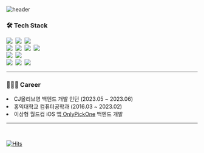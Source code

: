 ![header](https://capsule-render.vercel.app/api?type=waving&color=gradient&height=250&section=header&text=HoSeok%20Lee&fontSize=70&animation=twinkling&fontAlignY=40)

### 🛠 Tech Stack

<p align=left>
  <img src="https://img.shields.io/badge/JAVA-007396?style=flat-square&logo=JAVA&logoColor=white"/>&nbsp
  <img src="https://img.shields.io/badge/Kotlin-7F52FF?style=flat-square&logo=Kotlin&logoColor=white"/>&nbsp
  <img src="https://img.shields.io/badge/C++-00599C?style=flat-square&logo=C%2B%2B&logoColor=white"/>&nbsp
  <br>
  <img src="https://img.shields.io/badge/Spring-6DB33F?style=flat-square&logo=Spring&logoColor=white"/>&nbsp
  <img src="https://img.shields.io/badge/SpringBoot-6DB33F?style=flat-square&logo=SpringBoot&logoColor=white"/>&nbsp
  <img src="https://img.shields.io/badge/JPA-8A8A8A?style=flat-square&logo=JPA&logoColor=white"/>&nbsp
  <img src="https://img.shields.io/badge/JWT-000000?style=flat-square&logo=JSON%20web%20tokens&logoColor=white"/>&nbsp
  <!-- <img src="https://img.shields.io/badge/MyBatis-000000?style=flat-square&logo=MyBatis&logoColor=white"/> -->
  <br>
  <img src="https://img.shields.io/badge/Mysql-E6B91E?style=flat-square&logo=MySql&logoColor=white"/>&nbsp
  <img src="https://img.shields.io/badge/Redis-DC382D?style=flat-square&logo=Redis&logoColor=white"/>
  <br>
  <img src="https://img.shields.io/badge/Amazon EC2-FF9900?style=flat-square&logo=amazonec2&logoColor=white"/>&nbsp
  <img src="https://img.shields.io/badge/Amazon RDS-527FFF?style=flat-square&logo=amazonrds&logoColor=white"/>&nbsp
  <img src="https://img.shields.io/badge/Amazon S3-569A31?style=flat-square&logo=amazons3&logoColor=white"/>
  <!-- <img src="https://img.shields.io/badge/NGINX-009639?style=flat-square&logo=NGINX&logoColor=white" /> -->
  <!-- <br>
  <img src="https://img.shields.io/badge/GitHub Actions-2088FF?style=flat-square&logo=GitHub Actions&logoColor=white"/>
  <img src="https://img.shields.io/badge/Swagger-85EA2D?style=flat-square&logo=Swagger&logoColor=white" /> -->
  <!-- <img src="https://img.shields.io/badge/Docker-2496ED?style=flat-square&logo=Docker&logoColor=white" /> -->
</p>

---
### 🧑🏻‍💻 Career

<div align=left>
  <li>CJ올리브영 백엔드 개발 인턴 (2023.05 ~ 2023.06)</li>
  <li>홍익대학교 컴퓨터공학과 (2016.03 ~ 2023.02)</li>
  <li>이상형 월드컵 iOS 앱<a href="https://apps.apple.com/kr/app/onlypickone/id6469682692"> OnlyPickOne</a> 백엔드 개발</li>
</div>

--- 
<br>

[![Hits](https://hits.seeyoufarm.com/api/count/incr/badge.svg?url=https%3A%2F%2Fgithub.com%2Fhoshogi&count_bg=%2379C83D&title_bg=%23555555&icon=evernote.svg&icon_color=%23E7E7E7&title=hits&edge_flat=false)](https://hits.seeyoufarm.com)

<!-- --- 
### 📩 contact -->